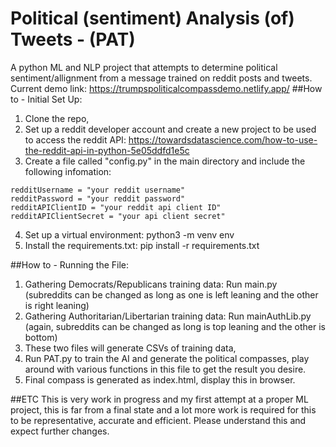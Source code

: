 # Political (sentiment) Analysis (of) Tweets - (PAT)
A python ML and NLP project that attempts to determine political sentiment/allignment from a message trained on reddit posts and tweets.
Current demo link: https://trumpspoliticalcompassdemo.netlify.app/
##How to - Initial Set Up:
1. Clone the repo,
2. Set up a reddit developer account and create a new project to be used to access the reddit API: https://towardsdatascience.com/how-to-use-the-reddit-api-in-python-5e05ddfd1e5c
3. Create a file called "config.py" in the main directory and include the following infomation:
```
redditUsername = "your reddit username"
redditPassword = "your reddit password"
redditAPIClientID = "your reddit api client ID"
redditAPIClientSecret = "your api client secret"
```
4. Set up a virtual environment: python3 -m venv env
5. Install the requirements.txt: pip install -r requirements.txt

##How to - Running the File:
1. Gathering Democrats/Republicans training data: Run main.py (subreddits can be changed as long as one is left leaning and the other is right leaning)
2. Gathering Authoritarian/Libertarian training data: Run mainAuthLib.py (again, subreddits can be changed as long is top leaning and the other is bottom)
3. These two files will generate CSVs of training data,
4. Run PAT.py to train the AI and generate the political compasses, play around with various functions in this file to get the result you desire.
5. Final compass is generated as index.html, display this in browser.

##ETC
This is very work in progress and my first attempt at a proper ML project, this is far from a final state and a lot more work is required for this to be representative, accurate and efficient. Please understand this and expect further changes.
